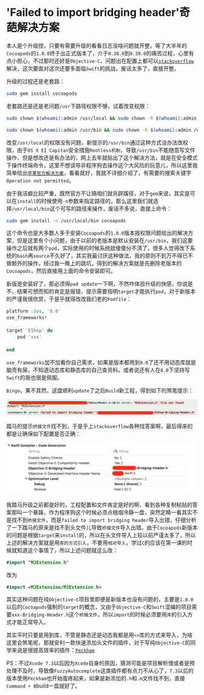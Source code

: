 # 'Failed to import bridging header'奇葩解决方案

本人是个升级控，只要有需要升级的看看日志没啥问题就开整，等了大半年的`Cocoapods`的`1.0.0`终于出正式版本了，介于`0.38.0`到`0.39.0`的痛苦过程，心里有点小担心，不过那时还好是`Objective-C`，问题出在配置上都可以[`stackoverflow`](http://stackoverflow.com/)解决，这次要面对这次还要多面临`Swift`的挑战，废话太多了，直接开整。

升级的过程还是老套路：

```bash
sudo gem install cocoapods
```

老套路还是还是老问题`/usr`下路径权限不够，试着改变权限：

```bash
sudo chown $(whoami):admin /usr/local && sudo chown -R $(whoami):admin /usr/local
```

```bash
sudo chown $(whoami):admin /usr/bin && sudo chown -R $(whoami):admin /usr/bin
```

改变`/usr/local`的权限没有问题，新提示的`/usr/bin`通过这种方式没办法改权限，由于`OS X EI Capitan`安全措施`Rootless机制`，导致`/usr/bin`不能随意写文件操作，但是想改还是有办法的，网上去年就贴出了这个解决方法，就是在安全模式下操作终端命令，这里不想误导非程序狗去操作这个大风险的玩意儿，所以这里我简单给出[`苹果官方解决方案`](https://developer.apple.com/videos/play/wwdc2015/706/)，看看就好，我就不详细介绍了，有需要的搜索关键字`Operation not permitted`。

由于我洁癖比较严重，既然官方不让搞咱们就另辟蹊径，对于`gem`来说，其实是可以在`install`的时候使用`-n`参数来指定路径的，那么这里我们就选择`/usr/local/bin`这个可写的路径来操作，废话不多说，直接上命令：

```bash
sudo gem install -n /usr/local/bin cocoapods
```

这个命令也是大多数人多于安装`Cocoapods`的`1.0.0`版本报权限问题给出的解决方案，但是这里有个小问题，由于以前的老版本是默认安装在`/usr/bin`，我们这要操作之后就有两个`pod`，实际使用的时候系统就傻傻分不清了，很多人觉得改下系统的`bash`再`source`不久好了，其实我最讨厌这种做法，我的原则不到万不得已不做额外的操作，经过我一晚上的跳坑，得到的解决方案就是先删除老版本的`Cocoapods`，然后直接用上面的命令安装即可。

新版是安装好了，那必须得`pod update`一下啊，不然咋体验升级的快感，你说是不，结果可想而知的肯定是报错，提示需要指明`target`才能执行`pod`，对于新版本的严谨我很欣赏，于是乎就得改改我们老的`Podfile`：

```ruby
platform :ios, '8.0'
use_frameworks!

target 'EShop' do
	pod 'xxx'

end
```

`use_frameworks`加不加看你自己需求，如果是版本都用到`8.0`了还不用动态库就是脑壳有屎，不知道动态库和静态库的自己查资料。或者说还有人在`8.0`下坚持写`Swift`的我也很是佩服。

`Bingo`，果不其然，这盘顺利`update`了之后`Build`新工程，得到如下的煞笔提示：

![](1.png)

踏马的提示`桥接文件`找不到，于是乎上`stackoverflow`各种找答案啊，最后得来的都是让确保如下配置是否正确：

![](2.png)

我踏马升级之前都是好的，工程配置和文件肯定是好的啊，看到各种复制粘贴的答案那叫一个暴躁，作为程序狗这个时候必须点根烟冷静一盘，突然定睛一看其实不是找不到`桥接文件`，而是`failed to import bridging header`导入出错，仔细分析了一下踏马的原来是找不到头文件儿导致`桥接文件`导入出错。由于`Cocoapods`新版本的问题是根据`target`来`install`的，所以在头文件导入上较以前严谨太多了，所以上述的解决方案就是用`库的方式引入`，不要用`相对导入`，学过`C`的应该在第一课的时候就知道这个事情了，所以上述问题就这么改：

```swift
#import "MJExtension.h"
```

改为

```swift
#import <MJExtension/MJExtension.h>
```

其实这种问题在纯`Objective-C`项目里即便是新版本也没有问题的，主要是`1.0.0`以后的`Cocoapods`强制的`target`的概念，又由于`Objective-C`和`Swift`混编的项目需要`xxx-Bridging-Header.h`这个`桥接文件`，所以`import`的时候必须要用`库`的引入方式才能正常导入。

其实平时只要是用到库，不管是静态还是动态我都是用`<>`库的方式来导入，为啥这里会煞笔呢，那就安利一款快速添加头文件的插件，对于写纯`Objective-C`的同学来说是很提高效率的插件：[`Peckham`](https://github.com/markohlebar/Peckham)

PS：不过`Xcode 7.3`以后因为`Xcode`自身的原因，猜测可能是项目解析慢或者是预处理不及时，导致像`FuzzyAutocomplete`这类插件都有点力不从心了，`7.3`以后的版本使用`Peckham`也开始蛋疼起来，如果是新添加的`.h`和`.m`文件找不到，直接`Command + B`build一盘就好了。